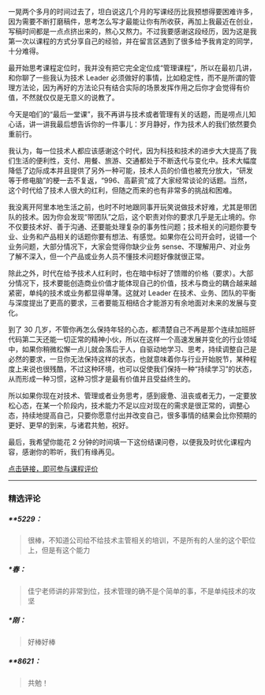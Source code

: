 <p data-nodeid="3">一晃两个多月的时间过去了，坦白说这几个月的写课经历比我预想得要困难许多，因为需要不断打磨稿件，思考怎么写才最能让你有所收获，再加上我最近在创业，写稿时间都是一点点挤出来的，熬心又熬力。不过我要感谢这段经历，因为这是我第一次以课程的方式分享自己的经验，并在留言区遇到了很多给予我肯定的同学，十分难得。</p>
<p data-nodeid="215" class="">最开始思考课程定位时，我并没有把它完全定位成“管理课程”，所以在最初几讲，和你聊了一些我认为技术 Leader 必须做好的事情，比如稳定性，而不是所谓的管理方法论，因为再好的方法论只有结合实际的场景发挥作用之后你才会觉得有价值，不然就仅仅是无意义的说教了。</p>


<p data-nodeid="5">今天是咱们的“最后一堂课”，我不再讲与技术或者管理有关的话题，而是唠点儿知心话，讲一讲我最后想告诉你的一件事儿：岁月静好，作为技术人的我们依然要负重前行。</p>
<p data-nodeid="6">我认为，每一位技术人都应该感谢这个时代，因为科技和技术的进步大大提高了我们生活的便利性，支付、用餐、旅游、交通都处于不断迭代与变化中。技术大幅度降低了边际成本并且提供了另外一种可能，技术人员的价值也被充分放大，“研发等于修电脑”的梗一去不复返，“996、高薪资”成了大家经常谈论的话题。当然，这个时代给了技术人很大的红利，但随之而来的也有非常多的挑战和困难。</p>
<p data-nodeid="123" class="">我没离开阿里本地生活之前，也时不时地跟同事开玩笑说做技术好难，尤其是带团队的技术。因为你会发现“带团队”之后，这个职责对你的要求几乎是无止境的。你不仅要技术好、善于沟通、还要能处理复杂的事务性问题；技术相关的问题你要专业、业务和产品相关的话题你要有想法、有感觉。如果你在公司开会时，说错一个业务问题，大部分情况下，大家会觉得你缺少业务 sense、不理解用户、对业务了解不深入，但一个产品或业务人员不懂技术问题好像就很正常。</p>

<p data-nodeid="307" class="te-preview-highlight">除此之外，时代在给予技术人红利时，也在暗中标好了馈赠的价格（要求）。大部分情况下，技术要能创造商业价值才能体现自己的价值，技术与商业的耦合越来越紧密，单纯的技术或业务都显得单薄。这就对 Leader 在技术、业务、团队的平衡与深度提出了更高的要求，三者要能互相结合才能游刃有余地面对未来的发展与变化。</p>


<p data-nodeid="9">到了 30 几岁，不管你再怎么保持年轻的心态，都清楚自己不再是那个连续加班肝代码第二天还能一切正常的精神小伙，所以在这样一个高速发展并变化的行业领域中，如果你稍微松懈一点儿就会落后于人，自驱动地学习、思考，持续调整自己是必然的要求，一旦你无法保持这样的状态，也就意味着你与行业开始脱节，某种程度上来说也很残酷，不过这种环境，也可以促使我们保持一种“持续学习”的状态，从而形成一种习惯，这种习惯才是最有价值并且受益终生的。</p>
<p data-nodeid="10">所以如果你现在对技术、管理或者业务思考，感到疲惫、沮丧或者无力，一定要放松心态，在某一个阶段内，技术能力不足以应对现在的需求是很正常的，调整心态，持续地提高自己，只要你愿意付出并改变自己，很多事情的结果会比你预期的更好、更早的到来，与诸君共勉，祝好。</p>
<p data-nodeid="11">最后，我希望你能花 2 分钟的时间填一下这份结课问卷，以便我及时优化课程内容，感谢你的聆听，我们有缘再见。</p>
<p data-nodeid="12"><a href="https://wj.qq.com/s2/8265776/927f/?fileGuid=6Vq6hg9CHjT8DJQH" data-nodeid="26">点击链接，即可参与课程评价</a></p>

---

### 精选评论

##### **5229：
> 很棒，不知道公司给不给技术主管相关的培训，不是所有的人坐的这个职位上，但是有这个能力

##### *春：
> 佳宁老师讲的非常到位，技术管理的确不是个简单的事，不是单纯技术的攻坚

##### *刚：
> 好棒好棒

##### **8621：
> 共勉！

